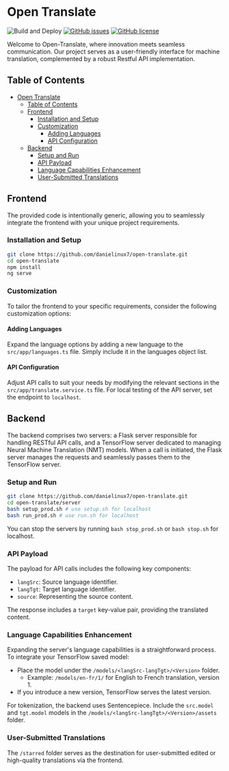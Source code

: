 # Open Translate

![Build and Deploy](https://github.com/danielinux7/Open-Translate/workflows/Build%20and%20Deploy/badge.svg)
[![GitHub issues](https://img.shields.io/github/issues/danielinux7/Open-Translate)](https://github.com/danielinux7/Open-Translate/issues)
[![GitHub license](https://img.shields.io/github/license/danielinux7/Open-Translate)](https://github.com/danielinux7/Open-Translate/blob/master/LICENSE)

Welcome to Open-Translate, where innovation meets seamless communication. Our project serves as a user-friendly interface for machine translation, complemented by a robust Restful API implementation.

## Table of Contents

- [Open Translate](#open-translate)
  - [Table of Contents](#table-of-contents)
  - [Frontend](#frontend)
    - [Installation and Setup](#installation-and-setup)
    - [Customization](#customization)
      - [Adding Languages](#adding-languages)
      - [API Configuration](#api-configuration)
  - [Backend](#backend)
    - [Setup and Run](#setup-and-run)
    - [API Payload](#api-payload)
    - [Language Capabilities Enhancement](#language-capabilities-enhancement)
    - [User-Submitted Translations](#user-submitted-translations)

## Frontend

The provided code is intentionally generic, allowing you to seamlessly integrate the frontend with your unique project requirements.

### Installation and Setup

   ```bash
   git clone https://github.com/danielinux7/open-translate.git
   cd open-translate
   npm install
   ng serve
   ```

### Customization

To tailor the frontend to your specific requirements, consider the following customization options:

#### Adding Languages

Expand the language options by adding a new language to the `src/app/languages.ts` file. Simply include it in the languages object list.

#### API Configuration

Adjust API calls to suit your needs by modifying the relevant sections in the `src/app/translate.service.ts` file. For local testing of the API server, set the endpoint to `localhost`.

## Backend

The backend comprises two servers: a Flask server responsible for handling RESTful API calls, and a TensorFlow server dedicated to managing Neural Machine Translation (NMT) models. When a call is initiated, the Flask server manages the requests and seamlessly passes them to the TensorFlow server.

### Setup and Run

   ```bash
   git clone https://github.com/danielinux7/open-translate.git
   cd open-translate/server
   bash setup_prod.sh # use setup.sh for localhost
   bash run_prod.sh # use run.sh for localhost
   ```

You can stop the servers by running `bash stop_prod.sh` or `bash stop.sh` for localhost.

### API Payload

The payload for API calls includes the following key components:

- `langSrc`: Source language identifier.
- `langTgt`: Target language identifier.
- `source`: Representing the source content.

The response includes a `target` key-value pair, providing the translated content.

### Language Capabilities Enhancement

Expanding the server's language capabilities is a straightforward process. To integrate your TensorFlow saved model:

- Place the model under the `/models/<langSrc-langTgt>/<Version>` folder.
  - Example: `/models/en-fr/1/` for English to French translation, version 1.
- If you introduce a new version, TensorFlow serves the latest version.

For tokenization, the backend uses Sentencepiece. Include the `src.model` and `tgt.model` models in the `/models/<langSrc-langTgt>/<Version>/assets` folder.

### User-Submitted Translations

The `/starred` folder serves as the destination for user-submitted edited or high-quality translations via the frontend.
